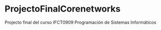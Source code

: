 # ProjectoFinalCorenetworks
Projecto final del curso IFCT0909 Programación de Sistemas Informáticos
